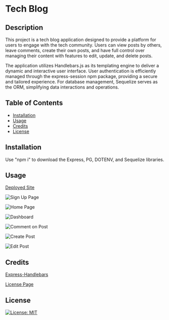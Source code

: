 # Tech Blog

## Description

This project is a tech blog application designed to provide a platform for users to engage with the tech community. Users can view posts by others, leave comments, create their own posts, and have full control over managing their content with features to edit, update, and delete posts.

The application utilizes Handlebars.js as its templating engine to deliver a dynamic and interactive user interface. User authentication is efficiently managed through the express-session npm package, providing a secure and tailored experience. For database management, Sequelize serves as the ORM, simplifying data interactions and operations.

## Table of Contents

- [Installation](#installation)
- [Usage](#usage)
- [Credits](#credits)
- [License](#license)

## Installation

Use "npm i" to download the Express, PG, DOTENV, and Sequelize libraries.

## Usage


<a href="">Deployed Site</a> 

![Sign Up Page](.)

![Home Page](.)

![Dashboard](.)

![Comment on Post](.)

![Create Post](.)

![Edit Post](.)

## Credits

<a href="https://www.npmjs.com/package/express-handlebars">Express-Handlebars</a> 

<a href="https://gist.github.com/lukas-h/2a5d00690736b4c3a7ba">License Page</a> 

## License

[![License: MIT](https://img.shields.io/badge/License-MIT-yellow.svg)](https://opensource.org/licenses/MIT)
